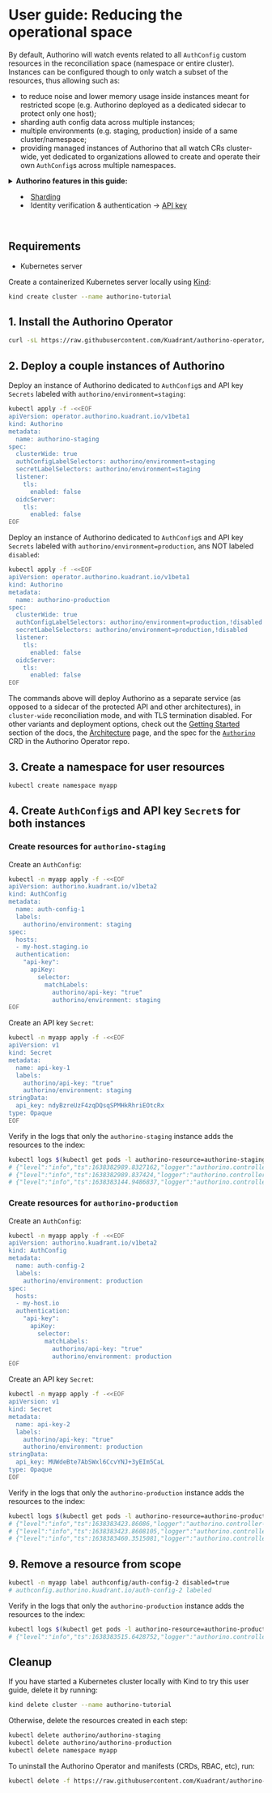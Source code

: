 # User guide: Reducing the operational space

By default, Authorino will watch events related to all `AuthConfig` custom resources in the reconciliation space (namespace or entire cluster). Instances can be configured though to only watch a subset of the resources, thus allowing such as:
- to reduce noise and lower memory usage inside instances meant for restricted scope (e.g. Authorino deployed as a dedicated sidecar to protect only one host);
- sharding auth config data across multiple instances;
- multiple environments (e.g. staging, production) inside of a same cluster/namespace;
- providing managed instances of Authorino that all watch CRs cluster-wide, yet dedicated to organizations allowed to create and operate their own `AuthConfig`s across multiple namespaces.

<details>
  <summary>
    <strong>Authorino features in this guide:</strong>
    <ul>
      <li><a href="./../architecture.md#sharding">Sharding</a></li>
      <li>Identity verification & authentication → <a href="./../features.md#api-key-identityapikey">API key</a></li>
    </ul>
  </summary>

  Check out as well the user guide about [Authentication with API keys](./api-key-authentication.md).

  For further details about Authorino features in general, check the [docs](./../features.md).
</details>

<br/>

## Requirements

- Kubernetes server

Create a containerized Kubernetes server locally using [Kind](https://kind.sigs.k8s.io):

```sh
kind create cluster --name authorino-tutorial
```

## 1. Install the Authorino Operator

```sh
curl -sL https://raw.githubusercontent.com/Kuadrant/authorino-operator/main/utils/install.sh | bash -s
```

## 2. Deploy a couple instances of Authorino

Deploy an instance of Authorino dedicated to `AuthConfig`s and API key `Secrets` labeled with `authorino/environment=staging`:

```sh
kubectl apply -f -<<EOF
apiVersion: operator.authorino.kuadrant.io/v1beta1
kind: Authorino
metadata:
  name: authorino-staging
spec:
  clusterWide: true
  authConfigLabelSelectors: authorino/environment=staging
  secretLabelSelectors: authorino/environment=staging
  listener:
    tls:
      enabled: false
  oidcServer:
    tls:
      enabled: false
EOF
```

Deploy an instance of Authorino dedicated to `AuthConfig`s and API key `Secrets` labeled with `authorino/environment=production`, ans NOT labeled `disabled`:

```sh
kubectl apply -f -<<EOF
apiVersion: operator.authorino.kuadrant.io/v1beta1
kind: Authorino
metadata:
  name: authorino-production
spec:
  clusterWide: true
  authConfigLabelSelectors: authorino/environment=production,!disabled
  secretLabelSelectors: authorino/environment=production,!disabled
  listener:
    tls:
      enabled: false
  oidcServer:
    tls:
      enabled: false
EOF
```

The commands above will deploy Authorino as a separate service (as opposed to a sidecar of the protected API and other architectures), in `cluster-wide` reconciliation mode, and with TLS termination disabled. For other variants and deployment options, check out the [Getting Started](./../getting-started.md#step-request-an-authorino-instance) section of the docs, the [Architecture](./../architecture.md#topologies) page, and the spec for the [`Authorino`](https://github.com/Kuadrant/authorino-operator/blob/main/config/crd/bases/operator.authorino.kuadrant.io_authorinos.yaml) CRD in the Authorino Operator repo.

## 3. Create a namespace for user resources

```sh
kubectl create namespace myapp
```

## 4. Create `AuthConfig`s and API key `Secret`s for both instances

### Create resources for `authorino-staging`

Create an `AuthConfig`:

```sh
kubectl -n myapp apply -f -<<EOF
apiVersion: authorino.kuadrant.io/v1beta2
kind: AuthConfig
metadata:
  name: auth-config-1
  labels:
    authorino/environment: staging
spec:
  hosts:
  - my-host.staging.io
  authentication:
    "api-key":
      apiKey:
        selector:
          matchLabels:
            authorino/api-key: "true"
            authorino/environment: staging
EOF
```

Create an API key `Secret`:

```sh
kubectl -n myapp apply -f -<<EOF
apiVersion: v1
kind: Secret
metadata:
  name: api-key-1
  labels:
    authorino/api-key: "true"
    authorino/environment: staging
stringData:
  api_key: ndyBzreUzF4zqDQsqSPMHkRhriEOtcRx
type: Opaque
EOF
```

Verify in the logs that only the `authorino-staging` instance adds the resources to the index:

```sh
kubectl logs $(kubectl get pods -l authorino-resource=authorino-staging -o name)
# {"level":"info","ts":1638382989.8327162,"logger":"authorino.controller-runtime.manager.controller.authconfig","msg":"resource reconciled","authconfig":"myapp/auth-config-1"}
# {"level":"info","ts":1638382989.837424,"logger":"authorino.controller-runtime.manager.controller.authconfig.statusupdater","msg":"resource status updated","authconfig/status":"myapp/auth-config-1"}
# {"level":"info","ts":1638383144.9486837,"logger":"authorino.controller-runtime.manager.controller.secret","msg":"resource reconciled","secret":"myapp/api-key-1"}
```

### Create resources for `authorino-production`

Create an `AuthConfig`:

```sh
kubectl -n myapp apply -f -<<EOF
apiVersion: authorino.kuadrant.io/v1beta2
kind: AuthConfig
metadata:
  name: auth-config-2
  labels:
    authorino/environment: production
spec:
  hosts:
  - my-host.io
  authentication:
    "api-key":
      apiKey:
        selector:
          matchLabels:
            authorino/api-key: "true"
            authorino/environment: production
EOF
```

Create an API key `Secret`:

```sh
kubectl -n myapp apply -f -<<EOF
apiVersion: v1
kind: Secret
metadata:
  name: api-key-2
  labels:
    authorino/api-key: "true"
    authorino/environment: production
stringData:
  api_key: MUWdeBte7AbSWxl6CcvYNJ+3yEIm5CaL
type: Opaque
EOF
```

Verify in the logs that only the `authorino-production` instance adds the resources to the index:

```sh
kubectl logs $(kubectl get pods -l authorino-resource=authorino-production -o name)
# {"level":"info","ts":1638383423.86086,"logger":"authorino.controller-runtime.manager.controller.authconfig.statusupdater","msg":"resource status updated","authconfig/status":"myapp/auth-config-2"}
# {"level":"info","ts":1638383423.8608105,"logger":"authorino.controller-runtime.manager.controller.authconfig","msg":"resource reconciled","authconfig":"myapp/auth-config-2"}
# {"level":"info","ts":1638383460.3515081,"logger":"authorino.controller-runtime.manager.controller.secret","msg":"resource reconciled","secret":"myapp/api-key-2"}
```

## 9. Remove a resource from scope

```sh
kubectl -n myapp label authconfig/auth-config-2 disabled=true
# authconfig.authorino.kuadrant.io/auth-config-2 labeled
```

Verify in the logs that only the `authorino-production` instance adds the resources to the index:

```sh
kubectl logs $(kubectl get pods -l authorino-resource=authorino-production -o name)
# {"level":"info","ts":1638383515.6428752,"logger":"authorino.controller-runtime.manager.controller.authconfig","msg":"resource reconciled","authconfig":"myapp/auth-config-2"}
```

## Cleanup

If you have started a Kubernetes cluster locally with Kind to try this user guide, delete it by running:

```sh
kind delete cluster --name authorino-tutorial
```

Otherwise, delete the resources created in each step:

```sh
kubectl delete authorino/authorino-staging
kubectl delete authorino/authorino-production
kubectl delete namespace myapp
```

To uninstall the Authorino Operator and manifests (CRDs, RBAC, etc), run:

```sh
kubectl delete -f https://raw.githubusercontent.com/Kuadrant/authorino-operator/main/config/deploy/manifests.yaml
```
